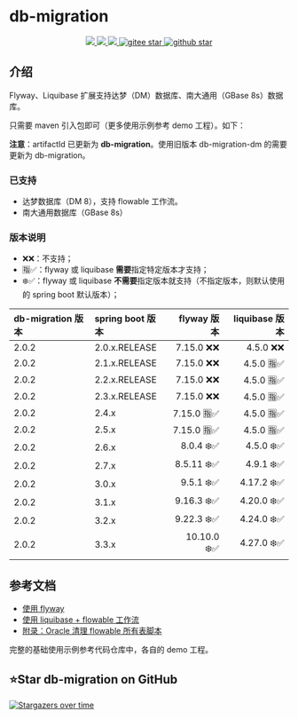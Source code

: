 # db-migration
<p align="center">
    <a target="_blank" href="https://search.maven.org/search?q=g:%22com.github.mengweijin%22%20AND%20a:%22db-migration%22">
        <img src="https://img.shields.io/maven-central/v/com.github.mengweijin/db-migration?label=db-migration&color=blue" />
    </a>
	<a target="_blank" href="https://github.com/mengweijin/db-migration/blob/master/LICENSE">
		<img src="https://img.shields.io/badge/license-Apache2.0-blue.svg" />
	</a>
	<a target="_blank" href="https://www.oracle.com/technetwork/java/javase/downloads/index.html">
		<img src="https://img.shields.io/badge/JDK-8+-green.svg" />
	</a>
	<a target="_blank" href="https://gitee.com/mengweijin/db-migration/stargazers">
		<img src="https://gitee.com/mengweijin/db-migration/badge/star.svg?theme=dark" alt='gitee star'/>
	</a>
	<a target="_blank" href='https://github.com/mengweijin/db-migration'>
		<img src="https://img.shields.io/github/stars/mengweijin/db-migration.svg?style=social" alt="github star"/>
	</a>
</p>

## 介绍
Flyway、Liquibase 扩展支持达梦（DM）数据库、南大通用（GBase 8s）数据库。

只需要 maven 引入包即可（更多使用示例参考 demo 工程）。如下：

**注意**：artifactId 已更新为 **db-migration**。使用旧版本 db-migration-dm 的需要更新为 db-migration。

### 已支持

* 达梦数据库（DM 8），支持 flowable 工作流。
* 南大通用数据库（GBase 8s）

### 版本说明

* ❌❌：不支持；
* 🈯✅：flyway 或 liquibase **需要**指定特定版本才支持；
* ❄️✅：flyway 或 liquibase **不需要**指定版本就支持（不指定版本，则默认使用的 spring boot 默认版本）；

| db-migration 版本 | spring boot 版本 |   flyway 版本 | liquibase 版本 |
|:----------------|:---------------|------------:|-------------:|
| 2.0.2           | 2.0.x.RELEASE  |   7.15.0 ❌❌ |     4.5.0 ❌❌ |
| 2.0.2           | 2.1.x.RELEASE  |   7.15.0 ❌❌ |    4.5.0 🈯✅ |
| 2.0.2           | 2.2.x.RELEASE  |   7.15.0 ❌❌ |    4.5.0 🈯✅ |
| 2.0.2           | 2.3.x.RELEASE  |   7.15.0 ❌❌ |    4.5.0 🈯✅ |
| 2.0.2           | 2.4.x          |  7.15.0 🈯✅ |    4.5.0 🈯✅ |
| 2.0.2           | 2.5.x          |  7.15.0 🈯✅ |    4.5.0 🈯✅ |
| 2.0.2           | 2.6.x          |   8.0.4 ❄️✅ |    4.5.0 ❄️✅ |
| 2.0.2           | 2.7.x          |  8.5.11 ❄️✅ |    4.9.1 ❄️✅ |
| 2.0.2           | 3.0.x          |   9.5.1 ❄️✅ |   4.17.2 ❄️✅ |
| 2.0.2           | 3.1.x          |  9.16.3 ❄️✅ |   4.20.0 ❄️✅ |
| 2.0.2           | 3.2.x          |  9.22.3 ❄️✅ |   4.24.0 ❄️✅ |
| 2.0.2           | 3.3.x          | 10.10.0 ❄️✅ |   4.27.0 ❄️✅ |

## 参考文档

* [使用 flyway](./doc/use_flyway.md)
* [使用 liquibase + flowable 工作流](./doc/use_liquibase.md)
* [附录：Oracle 清理 flowable 所有表脚本](./doc/use_oracle_flowable_drop_script)

完整的基础使用示例参考代码仓库中，各自的 demo 工程。

## ⭐Star db-migration on GitHub

[![Stargazers over time](https://starchart.cc/mengweijin/db-migration.svg)](https://starchart.cc/mengweijin/db-migration)
